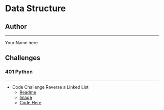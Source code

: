 # Data Structure

## Author

---
Your Name here

## Challenges

### 401 Python

---

- Code Challenge Reverse a Linked List
  - [Readme](link.goes.here)
  - [Image](image.link.here)
  - [Code Here](code.link.here)

